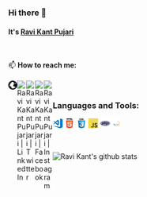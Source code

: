 ### Hi there 👋
#### It's [Ravi Kant Pujari](http://ravikantpujari.in)
<br />

📫 <b>How to reach me:</b> 
<br />
<br />
<a href="http://ravikantpujari.in">
<img align="left" alt="Ravi Kant Pujari | Website" width="18px" src="https://raw.githubusercontent.com/iconic/open-iconic/master/svg/globe.svg" />
</a>
<a href="https://www.linkedin.com/in/rvkantpujari/">
<img align="left" alt="Ravi Kant Pujari | LinkedIn" width="18px" src="https://cdn.jsdelivr.net/npm/simple-icons@v3/icons/linkedin.svg" />
</a>
<a href="https://twitter.com/rvkantpujari">
<img align="left" alt="Ravi Kant Pujari | Twitter" width="18px" src="https://cdn.jsdelivr.net/npm/simple-icons@v3/icons/twitter.svg" />
</a>
<a href="https://www.facebook.com/rvkantpujari/">
<img align="left" alt="Ravi Kant Pujari | Facebook" width="18px" src="https://cdn.jsdelivr.net/npm/simple-icons@v3/icons/facebook.svg" />
</a>
<a href="https://www.instagram.com/rvkantpujari/">
<img align="left" alt="Ravi Kant Pujari | Instagram" width="18px" src="https://cdn.jsdelivr.net/npm/simple-icons@v3/icons/instagram.svg" />
</a>
<br />

### Languages and Tools:

<code><img height="20" src="https://raw.githubusercontent.com/github/explore/80688e429a7d4ef2fca1e82350fe8e3517d3494d/topics/visual-studio-code/visual-studio-code.png"></code>
<code><img height="20" src="https://raw.githubusercontent.com/github/explore/80688e429a7d4ef2fca1e82350fe8e3517d3494d/topics/html/html.png"></code>
<code><img height="20" src="https://raw.githubusercontent.com/github/explore/80688e429a7d4ef2fca1e82350fe8e3517d3494d/topics/css/css.png"></code>
<code><img height="20" src="https://raw.githubusercontent.com/github/explore/80688e429a7d4ef2fca1e82350fe8e3517d3494d/topics/javascript/javascript.png"></code>
<code><img height="20" src="https://raw.githubusercontent.com/github/explore/80688e429a7d4ef2fca1e82350fe8e3517d3494d/topics/php/php.png"></code>
<code><img height="20" src="https://raw.githubusercontent.com/github/explore/80688e429a7d4ef2fca1e82350fe8e3517d3494d/topics/mysql/mysql.png"></code>

<br />

<!--
**rvkantpujari/rvkantpujari** is a ✨ _special_ ✨ repository because its `README.md` (this file) appears on your GitHub profile.


Here are some ideas to get you started:

- 🔭 I’m currently working on ...
- 🌱 I’m currently learning ...
- 👯 I’m looking to collaborate on ...
- 🤔 I’m looking for help with ...
- 💬 Ask me about ...
- 📫 How to reach me: ...
- 😄 Pronouns: ...
- ⚡ Fun fact: ...
-->

![Ravi Kant's github stats](https://github-readme-stats.vercel.app/api?username=rvkantpujari&show_icons=true&hide_border=true)

